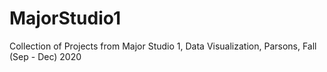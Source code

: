 # MajorStudio1

Collection of Projects from Major Studio 1, Data Visualization, Parsons, Fall (Sep - Dec) 2020 
